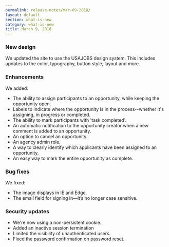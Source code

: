 ```yaml
---
permalink: release-notes/mar-09-2018/
layout: default
section: what-is-new
category: what-is-new
title: March 9, 2018
---
```


### New design

We updated the site to use the USAJOBS design system. This includes updates to the color, typography, button style, layout and more.

### Enhancements

We added:

- The ability to assign participants to an opportunity, while keeping the opportunity open.
- Labels to indicate where the opportunity is in the process--whether it's assigning, in progress or completed.
- The ability to mark participants with 'task completed'.
- An automatic notification to the opportunity creator when a new comment is added to an opportunity.
- An option to cancel an opportunity.
- An agency admin role.
- A way to clearly identify which applicants have been assigned to an opportunity.
- An easy way to mark the entire opportunity as complete.

### Bug fixes

We fixed:

- The image displays in IE and Edge.
- The email field for signing in—it’s no longer case sensitive.

### Security updates

- We're now using a non-persistent cookie.
- Added an inactive session termination
- Limited the visibility of unauthenticated users.
- Fixed the password confirmation on password reset.
